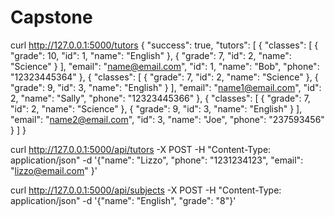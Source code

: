 # Capstone
curl http://127.0.0.1:5000/tutors 
{
  "success": true,
  "tutors": [
    {
      "classes": [
        {
          "grade": 10,
          "id": 1, 
          "name": "English"
        }, 
        {
          "grade": 7, 
          "id": 2, 
          "name": "Science"
        }
      ], 
      "email": "name@email.com", 
      "id": 1, 
      "name": "Bob", 
      "phone": "12323445364"
    }, 
    {
      "classes": [
        {
          "grade": 7, 
          "id": 2, 
          "name": "Science"
        }, 
        {
          "grade": 9, 
          "id": 3, 
          "name": "English"
        }
      ], 
      "email": "name1@email.com", 
      "id": 2, 
      "name": "Sally", 
      "phone": "12323445366"
    }, 
    {
      "classes": [
        {
          "grade": 7, 
          "id": 2, 
          "name": "Science"
        }, 
        {
          "grade": 9, 
          "id": 3, 
          "name": "English"
        }
      ], 
      "email": "name2@email.com", 
      "id": 3, 
      "name": "Joe", 
      "phone": "237593456"
    }
  ]
}


curl http://127.0.0.1:5000/api/tutors -X POST -H "Content-Type: application/json" -d '{"name": "Lizzo", "phone": "1231234123", "email": "lizzo@email.com" }'



curl http://127.0.0.1:5000/api/subjects -X POST -H "Content-Type: application/json" -d '{"name": "English", "grade": "8"}'